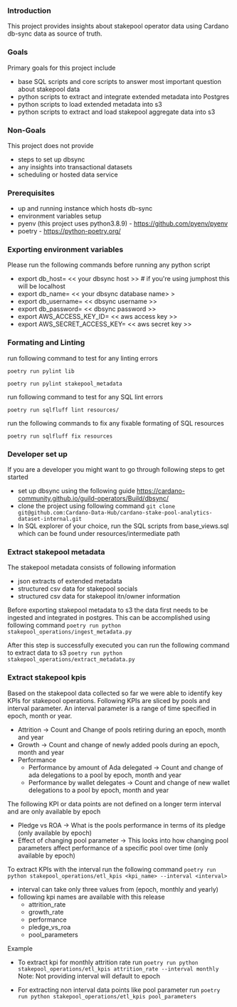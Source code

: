 ### Introduction
This project provides insights about stakepool operator data using Cardano db-sync data as source of truth. 

### Goals
Primary goals for this project include
  - base SQL scripts and core scripts to answer most important question about stakepool data
  - python scripts to extract and integrate extended metadata into Postgres
  - python scripts to load extended metadata into s3
  - python scripts to extract and load stakepool aggregate data into s3

### Non-Goals
This project does not provide 
  - steps to set up dbsync
  - any insights into transactional datasets
  - scheduling or hosted data service

### Prerequisites
  - up and running instance which hosts db-sync
  - environment variables setup
  - pyenv (this project uses python3.8.9) - https://github.com/pyenv/pyenv
  - poetry - https://python-poetry.org/

### Exporting environment variables
Please run the following commands before running any python script
- export db_host= << your dbsync host >> # if you're using jumphost this will be localhost
- export db_name= << your dbsync database name> >
- export db_username= << dbsync username >>
- export db_password= << dbsync password >>
- export AWS_ACCESS_KEY_ID= << aws access key >>
- export AWS_SECRET_ACCESS_KEY= << aws secret key >>

### Formating and Linting

run following command to test for any linting errors
 
 `poetry run pylint lib` 
 
 `poetry run pylint stakepool_metadata`

run following command to test for any SQL lint errors
 
 `poetry run sqlfluff lint resources/`

run the following commands to fix any fixable formating of SQL resources
 
 `poetry run sqlfluff fix resources` 

### Developer set up

If you are a developer you might want to go through following steps to get started
- set up dbsync using the following guide 
https://cardano-community.github.io/guild-operators/Build/dbsync/
- clone the project using following command
`git clone git@github.com:Cardano-Data-Hub/cardano-stake-pool-analytics-dataset-internal.git`
- In SQL explorer of your choice, run the SQL scripts from base_views.sql which can be found under resources/intermediate path

### Extract stakepool metadata
The stakepool metadata consists of following information
- json extracts of extended metadata
- structured csv data for stakepool socials
- structured csv data for stakepool itn/owner information

Before exporting stakepool metadata to s3 the data first needs to be ingested and integrated in postgres. This can be accomplished using following command
`poetry run python stakepool_operations/ingest_metadata.py`

After this step is successfully executed you can run the following command to extract data to s3
`poetry run python stakepool_operations/extract_metadata.py`

### Extract stakepool kpis
Based on the stakepool data collected so far we were able to identify key KPIs for stakepool operations. Following KPIs are sliced by pools and interval parameter. An interval parameter is a range of time specified in epoch, month or year.

- Attrition -> Count and Change of pools retiring during an epoch, month and year
- Growth -> Count and change of newly added pools during an epoch, month and year
- Performance 
  - Performance by amount of Ada delegated -> Count and change of ada delegations to a pool by epoch, month and year
  - Performance by wallet delegates -> Count and change of new wallet delegations to a pool by epoch, month and year

The following KPI or data points are not defined on a longer term interval and are only available by epoch
- Pledge vs ROA -> What is the pools performance in terms of its pledge (only available by epoch)
- Effect of changing pool parameter -> This looks into how changing pool parameters affect performance of a specific pool over time (only available by epoch)

To extract KPIs with the interval run the following command
`poetry run python stakepool_operations/etl_kpis <kpi_name> --interval <interval>`
- interval can take only three values from (epoch, monthly and yearly)
- following kpi names are available with this release
  - attrition_rate
  - growth_rate
  - performance 
  - pledge_vs_roa
  - pool_parameters

Example
- To extract kpi for monthly attrition rate run
`poetry run python stakepool_operations/etl_kpis attrition_rate --interval monthly`
Note: Not providing interval will default to epoch

- For extracting non interval data points like pool parameter run
`poetry run python stakepool_operations/etl_kpis pool_parameters`
